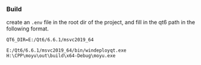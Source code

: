 

### Build

create an `.env` file in the root dir of the project, and fill in the qt6 path in the following format.
```
QT6_DIR=E:/Qt6/6.6.1/msvc2019_64
```



```
E:/Qt6/6.6.1/msvc2019_64/bin/windeployqt.exe H:\CPP\moyu\out\build\x64-Debug\moyu.exe
```